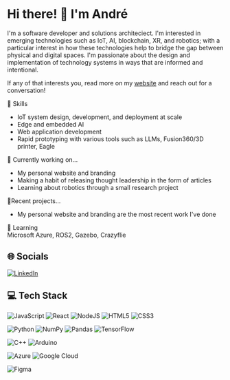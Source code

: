 # Hi there! 👋 I'm André

I'm a software developer and solutions architeciect. I'm interested in emerging technologies such as IoT, AI, blockchain, XR, and robotics; with a particular interest in how these technologies help to bridge the gap between physical and digital spaces. I'm passionate about the design and implementation of technology systems in ways that are informed and intentional.

If any of that interests you, read more on my [website](https://andrebourgeois.me) and reach out for a conversation!

🚀 Skills
- IoT system design, development, and deployment at scale
- Edge and embedded AI
- Web application development
- Rapid prototyping with various tools such as LLMs, Fusion360/3D printer, Eagle

🔭 Currently working on...<br>
- My personal website and branding
- Making a habit of releasing thought leadership in the form of articles
- Learning about robotics through a small research project

📡Recent projects...<br>
- My personal website and branding are the most recent work I've done

🌱 Learning<br>
Microsoft Azure, ROS2, Gazebo, Crazyflie

## 🌐 Socials
[![LinkedIn](https://img.shields.io/badge/LinkedIn-%230077B5.svg?logo=linkedin&logoColor=white)](https://linkedin.com/in/andrelbourgeois)

## 💻 Tech Stack
![JavaScript](https://img.shields.io/badge/javascript-%23323330.svg?style=flat&logo=javascript&logoColor=%23F7DF1E) ![React](https://img.shields.io/badge/react-%2320232a.svg?style=flat&logo=react&logoColor=%2361DAFB) ![NodeJS](https://img.shields.io/badge/node.js-6DA55F?style=flat&logo=node.js&logoColor=white) ![HTML5](https://img.shields.io/badge/html5-%23E34F26.svg?style=flat&logo=html5&logoColor=white) ![CSS3](https://img.shields.io/badge/css3-%231572B6.svg?style=flat&logo=css3&logoColor=white)

![Python](https://img.shields.io/badge/python-3670A0?style=flat&logo=python&logoColor=ffdd54) ![NumPy](https://img.shields.io/badge/numpy-%23013243.svg?style=flat&logo=numpy&logoColor=white) ![Pandas](https://img.shields.io/badge/pandas-%23150458.svg?style=flat&logo=pandas&logoColor=white) ![TensorFlow](https://img.shields.io/badge/TensorFlow-%23FF6F00.svg?style=flat&logo=TensorFlow&logoColor=white)

![C++](https://img.shields.io/badge/c++-%2300599C.svg?style=flat&logo=c%2B%2B&logoColor=white) ![Arduino](https://img.shields.io/badge/-Arduino-00979D?style=flat&logo=Arduino&logoColor=white)

![Azure](https://img.shields.io/badge/azure-%230072C6.svg?style=flat&logo=azure-devops&logoColor=white) ![Google Cloud](https://img.shields.io/badge/Google%20Cloud-%234285F4.svg?style=flat&logo=google-cloud&logoColor=white)

![Figma](https://img.shields.io/badge/figma-%23F24E1E.svg?style=flat&logo=figma&logoColor=white)

  
<!-- Proudly created with GPRM ( https://gprm.itsvg.in ) -->

<!--
How can technology help to inform our understanding of the built and natural environments?  
How can it help to facilitate an interaction with our physical world?  
What are the implications of these innovations on people and society?  
How can we ensure progression an equitable way that improves the quality of lives for users?  
-->


<!--
**andrelbourgeois/andrelbourgeois** is a ✨ _special_ ✨ repository because its `README.md` (this file) appears on your GitHub profile.

Here are some ideas to get you started:

- 🔭 I’m currently working on ...
- 🌱 I’m currently learning ...
- 👯 I’m looking to collaborate on ...
- 🤔 I’m looking for help with ...
- 💬 Ask me about ...
- 📫 How to reach me: ...
- 😄 Pronouns: ...
- ⚡ Fun fact: ...
-->

<!--
<p style="display:flex;">
  <a href"https://andrebourgeois.me"><img src="https://user-images.githubusercontent.com/33913141/216035530-82fd5ad6-5a4d-4fea-a767-8bcc3a6d8228.png"          style="width:80px;"/></a>
  &nbsp;&nbsp;&nbsp;&nbsp;&nbsp;&nbsp;
  <a href="https://www.linkedin.com/in/andrelbourgeois"><img src="https://user-images.githubusercontent.com/33913141/216035467-faa791a3-6f6f-4bf6-afd4-8df3a065d99b.png"  style="width:80px;"/></a>
    &nbsp;&nbsp;&nbsp;&nbsp;&nbsp;&nbsp;
  <a href="https://andrebourgeois.medium.com"><img src="https://user-images.githubusercontent.com/33913141/216035449-cf1649f3-1861-4c36-853f-f03868b64e8a.png"  style="width:80px;"/></a>
    &nbsp;&nbsp;&nbsp;&nbsp;&nbsp;&nbsp;
  <a href="https://angel.co/u/andrelbourgeois"><img src="https://user-images.githubusercontent.com/33913141/216035496-99fc5ea9-7549-40cd-9a41-aa37b1b58ae3.png" style="width:80px;"/></a>
</p>  -->
